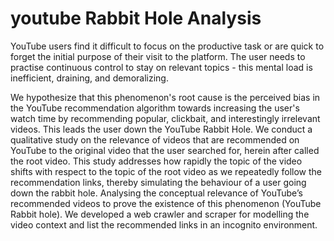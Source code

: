 # youtube Rabbit Hole Analysis
YouTube users find it difficult to focus on the productive task or are quick to forget the initial purpose
of their visit to the platform. The user needs to practise continuous control to stay on relevant topics -
this mental load is inefficient, draining, and demoralizing.

We hypothesize that this phenomenon's root cause is the perceived bias in the YouTube
recommendation algorithm towards increasing the user's watch time by recommending popular,
clickbait, and interestingly irrelevant videos. This leads the user down the YouTube Rabbit Hole.
We conduct a qualitative study on the relevance of videos that are recommended on YouTube to the
original video that the user searched for, herein after called the root video. This study addresses how
rapidly the topic of the video shifts with respect to the topic of the root video as we repeatedly follow
the recommendation links, thereby simulating the behaviour of a user going down the rabbit hole.
Analysing the conceptual relevance of YouTube’s recommended videos to prove the existence of this
phenomenon (YouTube Rabbit hole).
We developed a web crawler and scraper for modelling the video context and list the recommended links
in an incognito environment.
